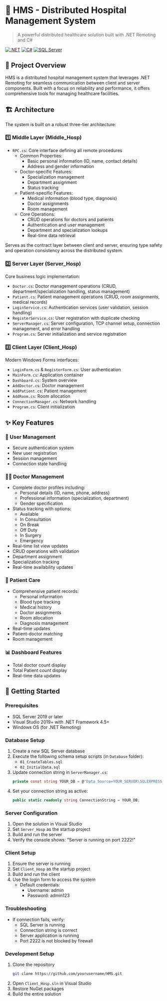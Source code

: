 # 🏥 HMS - Distributed Hospital Management System

> A powerful distributed healthcare solution built with .NET Remoting and C#

[![.NET](https://img.shields.io/badge/.NET%20Framework-4.5+-512BD4?style=for-the-badge&logo=.net&logoColor=white)](https://dotnet.microsoft.com/)
[![C#](https://img.shields.io/badge/C%23-239120?style=for-the-badge&logo=c-sharp&logoColor=white)](https://docs.microsoft.com/en-us/dotnet/csharp/)
[![SQL Server](https://img.shields.io/badge/SQL%20Server-CC2927?style=for-the-badge&logo=microsoft-sql-server&logoColor=white)](https://www.microsoft.com/en-us/sql-server)

## 🌟 Project Overview

HMS is a distributed hospital management system that leverages .NET Remoting for seamless communication between client and server components. Built with a focus on reliability and performance, it offers comprehensive tools for managing healthcare facilities.

## 🏗️ Architecture

The system is built on a robust three-tier architecture:

### 1️⃣ Middle Layer (Middle_Hosp)
- `RPC.cs`: Core interface defining all remote procedures
  - Common Properties:
    - Basic personal information (ID, name, contact details)
    - Address and gender information
  - Doctor-specific Features:
    - Specialization management
    - Department assignment
    - Status tracking
  - Patient-specific Features:
    - Medical information (blood type, diagnosis)
    - Doctor assignments
    - Room management
  - Core Operations:
    - CRUD operations for doctors and patients
    - Authentication and user management
    - Department and specialization lookups
    - Real-time data retrieval

Serves as the contract layer between client and server, ensuring type safety and operation consistency across the distributed system.

### 2️⃣ Server Layer (Server_Hosp)
Core business logic implementation:
- `Doctor.cs`: Doctor management operations (CRUD, department/specialization handling, status management)
- `Patient.cs`: Patient management operations (CRUD, room assignments, medical records)
- `LoginService.cs`: Authentication services (user validation, session handling)
- `RegisterService.cs`: User registration with duplicate checking
- `ServerManager.cs`: Server configuration, TCP channel setup, connection management, and error handling
- `Program.cs`: Server initialization and service registration

### 3️⃣ Client Layer (Client_Hosp)
Modern Windows Forms interfaces:
- `LoginForm.cs` & `RegisterForm.cs`: User authentication
- `MainForm.cs`: Application container
- `Dashboard.cs`: System overview
- `AddDoctor.cs`: Doctor management
- `AddPatient.cs`: Patient management
- `AddRoom.cs`: Room allocation
- `ConnectionManager.cs`: Network handling
- `Program.cs`: Client initialization

## ✨ Key Features

### 👤 User Management
- Secure authentication system
- New user registration
- Session management
- Connection state handling

### 👨‍⚕️ Doctor Management
- Complete doctor profiles including:
  - Personal details (ID, name, phone, address)
  - Professional information (specialization, department)
  - Gender specification
- Status tracking with options:
  - Available
  - In Consultation
  - On Break
  - Off Duty
  - In Surgery
  - Emergency
- Real-time list view updates
- CRUD operations with validation
- Department assignment
- Specialization tracking
- Real-time availability updates

### 🏃 Patient Care
- Comprehensive patient records:
  - Personal information
  - Blood type tracking
  - Medical history
  - Doctor assignments
  - Room allocation
  - Diagnosis management
- Real-time updates
- Patient-doctor matching
- Room management

### 📊 Dashboard Features
- Total doctor count display
- Total Patient count display
- Real-time data updates

## 🚀 Getting Started

### Prerequisites
- SQL Server 2019 or later
- Visual Studio 2019+ with .NET Framework 4.5+
- Windows OS (for .NET Remoting)

### Database Setup
1. Create a new SQL Server database
2. Execute the following schema setup scripts (in `Database` folder):
   - `01_CreateTables.sql`
   - `02_InitialData.sql`
3. Update connection string in `ServerManager.cs`:
   ```csharp
   private const string YOUR_DB = @"Data Source=YOUR_SERVER\SQLEXPRESS;Initial Catalog=YOUR_DATABASE;Integrated Security=True;Connect Timeout=30;";
   ```
4. Set your connection string as active:
   ```csharp
   public static readonly string ConnectionString = YOUR_DB;
   ```

### Server Configuration
1. Open the solution in Visual Studio
2. Set `Server_Hosp` as the startup project
3. Build and run the server
4. Verify the console shows: "Server is running on port 2222!"

### Client Setup
1. Ensure the server is running
2. Set `Client_Hosp` as the startup project
3. Build and run the client
4. Use the login form to access the system
   - Default credentials:
     - Username: admin
     - Password: admin123

### Troubleshooting
- If connection fails, verify:
  - SQL Server is running
  - Connection string is correct
  - Server application is running
  - Port 2222 is not blocked by firewall

### Development Setup
1. Clone the repository
   ```bash
   git clone https://github.com/yourusername/HMS.git
   ```
2. Open `Client_Hosp.sln` in Visual Studio
3. Restore NuGet packages
4. Build the entire solution
